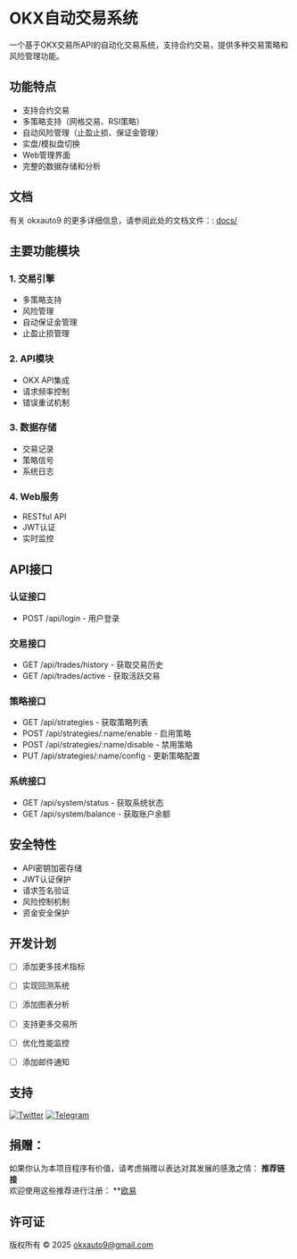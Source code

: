 # OKX自动交易系统

一个基于OKX交易所API的自动化交易系统，支持合约交易，提供多种交易策略和风险管理功能。

## 功能特点

- 支持合约交易
- 多策略支持（网格交易、RSI策略）
- 自动风险管理（止盈止损、保证金管理）
- 实盘/模拟盘切换
- Web管理界面
- 完整的数据存储和分析

## 文档

有关 okxauto9 的更多详细信息，请参阅此处的文档文件：: [docs/](docs/)

## 主要功能模块

### 1. 交易引擎
- 多策略支持
- 风险管理
- 自动保证金管理
- 止盈止损管理

### 2. API模块
- OKX API集成
- 请求频率控制
- 错误重试机制

### 3. 数据存储
- 交易记录
- 策略信号
- 系统日志

### 4. Web服务
- RESTful API
- JWT认证
- 实时监控

## API接口

### 认证接口
- POST /api/login - 用户登录

### 交易接口
- GET /api/trades/history - 获取交易历史
- GET /api/trades/active - 获取活跃交易

### 策略接口
- GET /api/strategies - 获取策略列表
- POST /api/strategies/:name/enable - 启用策略
- POST /api/strategies/:name/disable - 禁用策略
- PUT /api/strategies/:name/config - 更新策略配置

### 系统接口
- GET /api/system/status - 获取系统状态
- GET /api/system/balance - 获取账户余额

## 安全特性

- API密钥加密存储
- JWT认证保护
- 请求签名验证
- 风险控制机制
- 资金安全保护


## 开发计划

- [ ] 添加更多技术指标
- [ ] 实现回测系统
- [ ] 添加图表分析
- [ ] 支持更多交易所
- [ ] 优化性能监控
- [ ] 添加邮件通知


## 支持
[![Twitter](https://img.shields.io/badge/Twitter-@okxauto9-1DA1F2?logo=twitter)](https://x.com/okxauto9)
[![Telegram](https://img.shields.io/badge/Telegram-2CA5E0?style=for-the-badge&logo=telegram&logoColor=white)](https://t.me/okxauto9)


## 捐赠：
如果你认为本项目程序有价值，请考虑捐赠以表达对其发展的感激之情：
**推荐链接**  
欢迎使用这些推荐进行注册：
**[欧易](https://www.okx.com/join/63236562)


## 许可证
版权所有 © 2025 okxauto9@gmail.com 